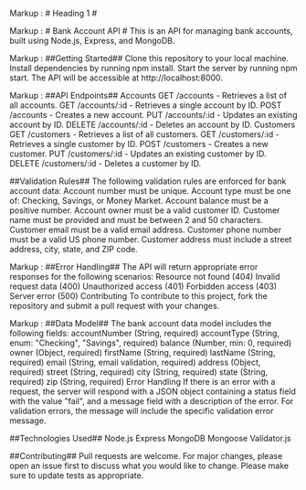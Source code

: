 Markup :  # Heading 1 #

Markup :  # Bank Account API #
This is an API for managing bank accounts, built using Node.js, Express, and MongoDB.

Markup :  ##Getting Started##
Clone this repository to your local machine.
Install dependencies by running npm install.
Start the server by running npm start.
The API will be accessible at http://localhost:8000.

Markup :  ##API Endpoints##
Accounts
GET /accounts - Retrieves a list of all accounts.
GET /accounts/:id - Retrieves a single account by ID.
POST /accounts - Creates a new account.
PUT /accounts/:id - Updates an existing account by ID.
DELETE /accounts/:id - Deletes an account by ID.
Customers
GET /customers - Retrieves a list of all customers.
GET /customers/:id - Retrieves a single customer by ID.
POST /customers - Creates a new customer.
PUT /customers/:id - Updates an existing customer by ID.
DELETE /customers/:id - Deletes a customer by ID.


##Validation Rules##
The following validation rules are enforced for bank account data:
Account number must be unique.
Account type must be one of: Checking, Savings, or Money Market.
Account balance must be a positive number.
Account owner must be a valid customer ID.
Customer name must be provided and must be between 2 and 50 characters.
Customer email must be a valid email address.
Customer phone number must be a valid US phone number.
Customer address must include a street address, city, state, and ZIP code.


Markup :  ##Error Handling##
The API will return appropriate error responses for the following scenarios:
Resource not found (404)
Invalid request data (400)
Unauthorized access (401)
Forbidden access (403)
Server error (500)
Contributing
To contribute to this project, fork the repository and submit a pull request with your changes.

Markup :  ##Data Model##
The bank account data model includes the following fields:
accountNumber (String, required)
accountType (String, enum: "Checking", "Savings", required)
balance (Number, min: 0, required)
owner (Object, required)
firstName (String, required)
lastName (String, required)
email (String, email validation, required)
address (Object, required)
street (String, required)
city (String, required)
state (String, required)
zip (String, required)
Error Handling
If there is an error with a request, the server will respond with a JSON object containing a status field with the value "fail", and a message field with a description of the error. For validation errors, the message will include the specific validation error message.

##Technologies Used##
Node.js
Express
MongoDB
Mongoose
Validator.js

##Contributing##
Pull requests are welcome. For major changes, please open an issue first to discuss what you would like to change.
Please make sure to update tests as appropriate.
